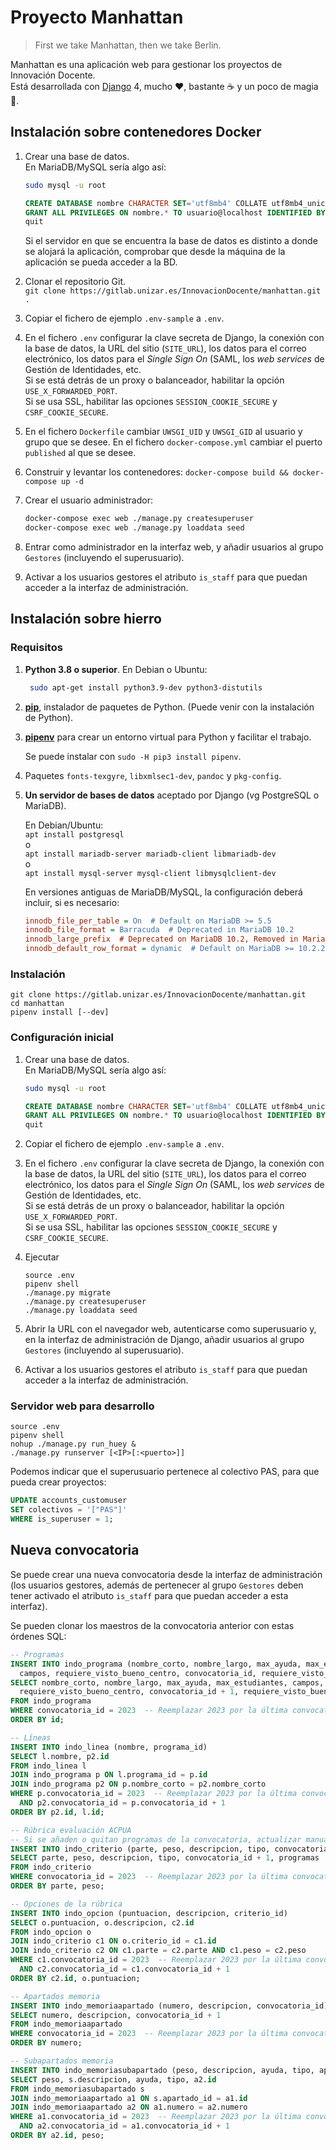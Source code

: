 Proyecto Manhattan
==================

> First we take Manhattan, then we take Berlin.

Manhattan es una aplicación web para gestionar los proyectos de Innovación Docente.  
Está desarrollada con [Django](https://www.djangoproject.com/) 4, mucho ♥, bastante ☕
y un poco de magia 🧙.

Instalación sobre contenedores Docker
-------------------------------------

1. Crear una base de datos.  
   En MariaDB/MySQL sería algo así:

   ```sh
   sudo mysql -u root
   ```

   ```sql
   CREATE DATABASE nombre CHARACTER SET='utf8mb4' COLLATE utf8mb4_unicode_ci;
   GRANT ALL PRIVILEGES ON nombre.* TO usuario@localhost IDENTIFIED BY 'abretesesamo';
   quit
   ```

   Si el servidor en que se encuentra la base de datos es distinto a donde se alojará la aplicación,
   comprobar que desde la máquina de la aplicación se pueda acceder a la BD.

2. Clonar el repositorio Git.  
   `git clone https://gitlab.unizar.es/InnovacionDocente/manhattan.git .`
3. Copiar el fichero de ejemplo `.env-sample` a `.env`.
4. En el fichero `.env` configurar la clave secreta de Django, la conexión con la base de datos,
   la URL del sitio (`SITE_URL`), los datos para el correo electrónico, los datos para el _Single Sign On_ (SAML,
   los _web services_ de Gestión de Identidades, etc.  
   Si se está detrás de un proxy o balanceador, habilitar la opción `USE_X_FORWARDED_PORT`.  
   Si se usa SSL, habilitar las opciones `SESSION_COOKIE_SECURE` y `CSRF_COOKIE_SECURE`.
5. En el fichero `Dockerfile` cambiar `UWSGI_UID` y `UWSGI_GID` al usuario y grupo que se desee.
   En el fichero `docker-compose.yml` cambiar el puerto `published` al que se desee.
6. Construir y levantar los contenedores:
   `docker-compose build && docker-compose up -d`
7. Crear el usuario administrador:

   ```bash
   docker-compose exec web ./manage.py createsuperuser
   docker-compose exec web ./manage.py loaddata seed
   ```

8. Entrar como administrador en la interfaz web, y añadir usuarios al grupo `Gestores`
   (incluyendo el superusuario).

9. Activar a los usuarios gestores el atributo `is_staff` para que puedan acceder
   a la interfaz de administración.

Instalación sobre hierro
------------------------

### Requisitos

1. **Python 3.8 o superior**. En Debian o Ubuntu:

   ```bash
    sudo apt-get install python3.9-dev python3-distutils
    ```

2. **[pip](https://pip.pypa.io/en/stable/installing/)**, instalador de paquetes de Python.
   (Puede venir con la instalación de Python).
3. **[pipenv](https://github.com/pypa/pipenv)** para crear un entorno virtual para Python y facilitar el trabajo.

   Se puede instalar con `sudo -H pip3 install pipenv`.
4. Paquetes `fonts-texgyre`, `libxmlsec1-dev`, `pandoc` y `pkg-config`.
5. **Un servidor de bases de datos** aceptado por Django (vg PostgreSQL o MariaDB).

   En Debian/Ubuntu:  
   `apt install postgresql`  
   o  
   `apt install mariadb-server mariadb-client libmariadb-dev`  
   o  
   `apt install mysql-server mysql-client libmysqlclient-dev`

   En versiones antiguas de MariaDB/MySQL, la configuración deberá incluir, si es necesario:

   ```ini
   innodb_file_per_table = On  # Default on MariaDB >= 5.5
   innodb_file_format = Barracuda  # Deprecated in MariaDB 10.2
   innodb_large_prefix  # Deprecated on MariaDB 10.2, Removed in MariaDB 10.3.1
   innodb_default_row_format = dynamic  # Default on MariaDB >= 10.2.2
   ```

### Instalación

```shell
git clone https://gitlab.unizar.es/InnovacionDocente/manhattan.git
cd manhattan
pipenv install [--dev]
```

### Configuración inicial

1. Crear una base de datos.  
   En MariaDB/MySQL sería algo así:

   ```sh
   sudo mysql -u root
   ```

   ```sql
   CREATE DATABASE nombre CHARACTER SET='utf8mb4' COLLATE utf8mb4_unicode_ci;
   GRANT ALL PRIVILEGES ON nombre.* TO usuario@localhost IDENTIFIED BY 'abretesesamo';
   quit
   ```

2. Copiar el fichero de ejemplo `.env-sample` a `.env`.
3. En el fichero `.env` configurar la clave secreta de Django, la conexión con la base de datos,
   la URL del sitio (`SITE_URL`), los datos para el correo electrónico, los datos para el _Single Sign On_ (SAML,
   los _web services_ de Gestión de Identidades, etc.  
   Si se está detrás de un proxy o balanceador, habilitar la opción `USE_X_FORWARDED_PORT`.  
   Si se usa SSL, habilitar las opciones `SESSION_COOKIE_SECURE` y `CSRF_COOKIE_SECURE`.
4. Ejecutar

    ```shell
    source .env
    pipenv shell
    ./manage.py migrate
    ./manage.py createsuperuser
    ./manage.py loaddata seed
    ```

5. Abrir la URL con el navegador web, autenticarse como superusuario y,
   en la interfaz de administración de Django, añadir usuarios al grupo `Gestores`
   (incluyendo al superusuario).
6. Activar a los usuarios gestores el atributo `is_staff` para que puedan acceder
   a la interfaz de administración.

### Servidor web para desarrollo

```shell
source .env
pipenv shell
nohup ./manage.py run_huey &
./manage.py runserver [<IP>[:<puerto>]]
```

Podemos indicar que el superusuario pertenece al colectivo PAS, para que pueda crear proyectos:

```sql
UPDATE accounts_customuser
SET colectivos = '["PAS"]'
WHERE is_superuser = 1;
```

Nueva convocatoria
------------------

Se puede crear una nueva convocatoria desde la interfaz de administración
(los usuarios gestores, además de pertenecer al grupo `Gestores` deben tener activado
el atributo `is_staff` para que puedan acceder a esta interfaz).

Se pueden clonar los maestros de la convocatoria anterior con estas órdenes SQL:

```sql
-- Programas
INSERT INTO indo_programa (nombre_corto, nombre_largo, max_ayuda, max_estudiantes,
  campos, requiere_visto_bueno_centro, convocatoria_id, requiere_visto_bueno_estudio)
SELECT nombre_corto, nombre_largo, max_ayuda, max_estudiantes, campos,
  requiere_visto_bueno_centro, convocatoria_id + 1, requiere_visto_bueno_estudio
FROM indo_programa
WHERE convocatoria_id = 2023  -- Reemplazar 2023 por la última convocatoria.
ORDER BY id;

-- Líneas
INSERT INTO indo_linea (nombre, programa_id)
SELECT l.nombre, p2.id
FROM indo_linea l
JOIN indo_programa p ON l.programa_id = p.id
JOIN indo_programa p2 ON p.nombre_corto = p2.nombre_corto
WHERE p.convocatoria_id = 2023  -- Reemplazar 2023 por la última convocatoria.
  AND p2.convocatoria_id = p.convocatoria_id + 1
ORDER BY p2.id, l.id;

-- Rúbrica evaluación ACPUA
-- Si se añaden o quitan programas de la convocatoria, actualizar manualmente el campo `programas`
INSERT INTO indo_criterio (parte, peso, descripcion, tipo, convocatoria_id, programas)
SELECT parte, peso, descripcion, tipo, convocatoria_id + 1, programas
FROM indo_criterio
WHERE convocatoria_id = 2023  -- Reemplazar 2023 por la última convocatoria.
ORDER BY parte, peso;

-- Opciones de la rúbrica
INSERT INTO indo_opcion (puntuacion, descripcion, criterio_id)
SELECT o.puntuacion, o.descripcion, c2.id
FROM indo_opcion o
JOIN indo_criterio c1 ON o.criterio_id = c1.id
JOIN indo_criterio c2 ON c1.parte = c2.parte AND c1.peso = c2.peso
WHERE c1.convocatoria_id = 2023  -- Reemplazar 2023 por la última convocatoria.
  AND c2.convocatoria_id = c1.convocatoria_id + 1
ORDER BY c2.id, o.puntuacion;

-- Apartados memoria
INSERT INTO indo_memoriaapartado (numero, descripcion, convocatoria_id)
SELECT numero, descripcion, convocatoria_id + 1
FROM indo_memoriaapartado
WHERE convocatoria_id = 2023  -- Reemplazar 2023 por la última convocatoria.
ORDER BY numero;

-- Subapartados memoria
INSERT INTO indo_memoriasubapartado (peso, descripcion, ayuda, tipo, apartado_id)
SELECT peso, s.descripcion, ayuda, tipo, a2.id
FROM indo_memoriasubapartado s
JOIN indo_memoriaapartado a1 ON s.apartado_id = a1.id
JOIN indo_memoriaapartado a2 ON a1.numero = a2.numero
WHERE a1.convocatoria_id = 2023  -- Reemplazar 2023 por la última convocatoria.
  AND a2.convocatoria_id = a1.convocatoria_id + 1
ORDER BY a2.id, peso;
```
